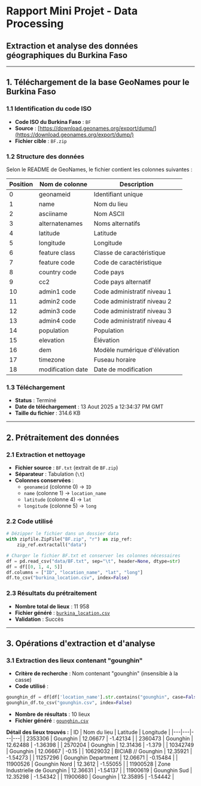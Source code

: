 # Rapport Mini Projet - Data Processing
## Extraction et analyse des données géographiques du Burkina Faso

---

## 1. Téléchargement de la base GeoNames pour le Burkina Faso

### 1.1 Identification du code ISO
- **Code ISO du Burkina Faso** : `BF`
- **Source** : [https://download.geonames.org/export/dump/](https://download.geonames.org/export/dump/)
- **Fichier cible** : `BF.zip`

### 1.2 Structure des données
Selon le README de GeoNames, le fichier contient les colonnes suivantes :

| Position | Nom de colonne | Description |
|----------|----------------|-------------|
| 0 | geonameid | Identifiant unique |
| 1 | name | Nom du lieu |
| 2 | asciiname | Nom ASCII |
| 3 | alternatenames | Noms alternatifs |
| 4 | latitude | Latitude |
| 5 | longitude | Longitude |
| 6 | feature class | Classe de caractéristique |
| 7 | feature code | Code de caractéristique |
| 8 | country code | Code pays |
| 9 | cc2 | Code pays alternatif |
| 10 | admin1 code | Code administratif niveau 1 |
| 11 | admin2 code | Code administratif niveau 2 |
| 12 | admin3 code | Code administratif niveau 3 |
| 13 | admin4 code | Code administratif niveau 4 |
| 14 | population | Population |
| 15 | elevation | Élévation |
| 16 | dem | Modèle numérique d'élévation |
| 17 | timezone | Fuseau horaire |
| 18 | modification date | Date de modification |

### 1.3 Téléchargement
- **Status** : Terminé 
- **Date de téléchargement** : 13 Aout 2025 a 12∶34∶37 PM GMT
- **Taille du fichier** : 314.6 KB

---
## 2. Prétraitement des données

### 2.1 Extraction et nettoyage
- **Fichier source** : `BF.txt` (extrait de `BF.zip`)
- **Séparateur** : Tabulation (`\t`)
- **Colonnes conservées** :
  - `geonameid` (colonne 0) → `ID`
  - `name` (colonne 1) → `location_name` 
  - `latitude` (colonne 4) → `lat`
  - `longitude` (colonne 5) → `long`

### 2.2 Code utilisé
```python
# Dézipper le fichier dans un dossier data
with zipfile.ZipFile("BF.zip", "r") as zip_ref:
    zip_ref.extractall("data")

# Charger le fichier BF.txt et conserver les colonnes nécessaires
df = pd.read_csv("data/BF.txt", sep="\t", header=None, dtype=str)
df = df[[0, 1, 4, 5]]
df.columns = ["ID", "location_name", "lat", "long"]
df.to_csv("burkina_location.csv", index=False)
```

### 2.3 Résultats du prétraitement
- **Nombre total de lieux** : 11 958
- **Fichier généré** : [`burkina_location.csv`](./burkina_location.csv)
- **Validation** : Succès

---
## 3. Opérations d'extraction et d'analyse

### 3.1 Extraction des lieux contenant "gounghin"
- **Critère de recherche** : Nom contenant "gounghin" (insensible à la casse)
- **Code utilisé** :
```python
gounghin_df = df[df['location_name'].str.contains("gounghin", case=False, na=False)]
gounghin_df.to_csv("gounghin.csv", index=False)
```
- **Nombre de résultats** : 10 lieux
- **Fichier généré** : [`gounghin.csv`](./gounghin.csv)

**Détail des lieux trouvés :**
| ID | Nom du lieu | Latitude | Longitude |
|---|---|---|---|
| 2353306 | Gounghin | 12.06677 | -1.42134 |
| 2360473 | Gounghin | 12.62488 | -1.36398 |
| 2570204 | Gounghin | 12.31436 | -1.379 |
| 10342749 | Gounghin | 12.06667 | -0.15 |
| 10629032 | BICIAB // Gounghin | 12.35921 | -1.54273 |
| 11257296 | Gounghin Department | 12.06671 | -0.15484 |
| 11900526 | Gounghin Nord | 12.3612 | -1.55055 |
| 11900528 | Zone Industrielle de Gounghin | 12.36631 | -1.54137 |
| 11900619 | Gounghin Sud | 12.35298 | -1.54342 |
| 11900680 | Gounghin | 12.35895 | -1.54442 |

